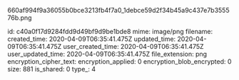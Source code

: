 660af994f9a36055b0bce3213fb4f7a0_1debce59d2f34b45a9c437e7b355576b.png

id: c40a0f17d9284fdd9d49bf9d9be1bde8
mime: image/png
filename: 
created_time: 2020-04-09T06:35:41.475Z
updated_time: 2020-04-09T06:35:41.475Z
user_created_time: 2020-04-09T06:35:41.475Z
user_updated_time: 2020-04-09T06:35:41.475Z
file_extension: png
encryption_cipher_text: 
encryption_applied: 0
encryption_blob_encrypted: 0
size: 881
is_shared: 0
type_: 4
